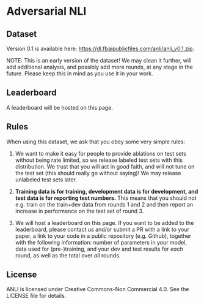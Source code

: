 # Adversarial NLI

## Dataset
Version 0.1 is available here: https://dl.fbaipublicfiles.com/anli/anli_v0.1.zip.

NOTE: This is an early version of the dataset! We may clean it further, will add additional analysis, and possibly add more rounds, at any stage in the future.
Please keep this in mind as you use it in your work.

## Leaderboard

A leaderboard will be hosted on this page.

## Rules

When using this dataset, we ask that you obey some very simple rules:

1. We want to make it easy for people to provide ablations on test sets without being rate limited, so we release labeled test sets with this distribution. We trust that you will act in good faith, and will not tune on the test set (this should really go without saying)! We may release unlabeled test sets later.

2. **Training data is for training, development data is for development, and test data is for reporting test numbers.** This means that you should not e.g. train on the train+dev data from rounds 1 and 2 and then report an increase in performance on the test set of round 3.

3. We will host a leaderboard on this page. If you want to be added to the leaderboard, please contact us and/or submit a PR with a link to your paper, a link to your code in a public repository (e.g. Github), together with the following information: number of parameters in your model, data used for (pre-)training, and your dev and test results for *each* round, as well as the total over *all* rounds.

## License
ANLI is licensed under Creative Commons-Non Commercial 4.0. See the LICENSE file for details.
